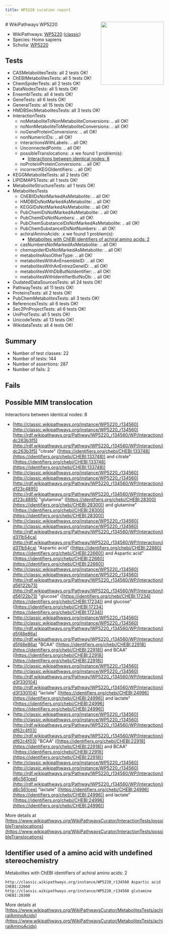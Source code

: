```yaml
---
title: WP5220 curation report
---
```


<img style="float: right; width: 200px" src="https://upload.wikimedia.org/wikipedia/commons/thumb/8/83/Wplogo_with_text_500.png/640px-Wplogo_with_text_500.png" />
# WikiPathways WP5220

* WikiPathways: [WP5220](https://wikipathways.org/pathways/WP5220) ([classic](https://classic.wikipathways.org/instance/WP5220))
* Species: Homo sapiens
* Scholia: [WP5220](https://scholia.toolforge.org/wikipathways/WP5220)
## Tests
* CASMetabolitesTests: all 2 tests OK!
* ChEBIMetabolitesTests: all 5 tests OK!
* ChemSpiderTests: all 2 tests OK!
* DataNodesTests: all 5 tests OK!
* EnsemblTests: all 4 tests OK!
* GeneTests: all 6 tests OK!
* GeneralTests: all 15 tests OK!
* HMDBSecMetabolitesTests: all 3 tests OK!
* InteractionTests
    * noMetaboliteToNonMetaboliteConversions: .. all OK!
    * noNonMetaboliteToMetaboliteConversions: .. all OK!
    * noGeneProteinConversions: .. all OK!
    * nonNumericIDs: .. all OK!
    * interactionsWithLabels: .. all OK!
    * UnconnectedPoints: .. all OK!
    * possibleTranslocations: .x we found 1 problem(s):
        * [Interactions between identical nodes: 8](#1c11820d)
    * noProteinProteinConversions: .. all OK!
    * incorrectKEGGIdentifiers: .. all OK!
* KEGGMetaboliteTests: all 2 tests OK!
* LIPIDMAPSTests: all 1 tests OK!
* MetaboliteStructureTests: all 1 tests OK!
* MetabolitesTests
    * ChEBIIDsNotMarkedAsMetabolite: .. all OK!
    * HMDBIDsNotMarkedAsMetabolite: .. all OK!
    * KEGGIDsNotMarkedAsMetabolite: .. all OK!
    * PubChemIDsNotMarkedAsMetabolite: .. all OK!
    * PubChemIDsNotNumbers: .. all OK!
    * PubChemSubstanceIDsNotMarkedAsMetabolite: .. all OK!
    * PubChemSubstanceIDsNotNumbers: .. all OK!
    * achiralAminoAcids: .x we found 1 problem(s):
        * [Metabolites with ChEBI identifiers of achiral amino acids: 2](#9c17608f)
    * casNumbersNotMarkedAsMetabolite: .. all OK!
    * chemspiderIDsNotMarkedAsMetabolite: .. all OK!
    * metaboliteAlsoOtherType: .. all OK!
    * metabolitesWithAnEnsembleID: .. all OK!
    * metabolitesWithAnEntrezGeneID: .. all OK!
    * metabolitesWithDbButNoIdentifier: .. all OK!
    * metabolitesWithIdentifierButNoDb: .. all OK!
* OudatedDataSourcesTests: all 24 tests OK!
* PathwayTests: all 11 tests OK!
* ProteinsTests: all 2 tests OK!
* PubChemMetabolitesTests: all 3 tests OK!
* ReferencesTests: all 6 tests OK!
* Sec2PriProjectTests: all 6 tests OK!
* UniProtTests: all 5 tests OK!
* UnicodeTests: all 13 tests OK!
* WikidataTests: all 4 tests OK!


## Summary

* Number of test classes: 22
* Number of tests: 144
* Number of assertions: 287
* Number of fails: 2

## Fails

<a name="1c11820d" />

## Possible MIM translocation

Interactions between identical nodes: 8

* [http://classic.wikipathways.org/instance/WP5220_r134560](http://classic.wikipathways.org/instance/WP5220_r134560) [http://rdf.wikipathways.org/Pathway/WP5220_r134560/WP/Interaction/idc263b3f5](http://rdf.wikipathways.org/Pathway/WP5220_r134560/WP/Interaction/idc263b3f5) "citrate" ([https://identifiers.org/chebi/CHEBI:133748](https://identifiers.org/chebi/CHEBI:133748)) and 
citrate" ([https://identifiers.org/chebi/CHEBI:133748](https://identifiers.org/chebi/CHEBI:133748))
* [http://classic.wikipathways.org/instance/WP5220_r134560](http://classic.wikipathways.org/instance/WP5220_r134560) [http://rdf.wikipathways.org/Pathway/WP5220_r134560/WP/Interaction/id123c4895](http://rdf.wikipathways.org/Pathway/WP5220_r134560/WP/Interaction/id123c4895) "glutamine" ([https://identifiers.org/chebi/CHEBI:28300](https://identifiers.org/chebi/CHEBI:28300)) and 
glutamine" ([https://identifiers.org/chebi/CHEBI:28300](https://identifiers.org/chebi/CHEBI:28300))
* [http://classic.wikipathways.org/instance/WP5220_r134560](http://classic.wikipathways.org/instance/WP5220_r134560) [http://rdf.wikipathways.org/Pathway/WP5220_r134560/WP/Interaction/id311b54ca](http://rdf.wikipathways.org/Pathway/WP5220_r134560/WP/Interaction/id311b54ca) "Aspartic acid" ([https://identifiers.org/chebi/CHEBI:22660](https://identifiers.org/chebi/CHEBI:22660)) and 
Aspartic acid" ([https://identifiers.org/chebi/CHEBI:22660](https://identifiers.org/chebi/CHEBI:22660))
* [http://classic.wikipathways.org/instance/WP5220_r134560](http://classic.wikipathways.org/instance/WP5220_r134560) [http://rdf.wikipathways.org/Pathway/WP5220_r134560/WP/Interaction/id56122b73](http://rdf.wikipathways.org/Pathway/WP5220_r134560/WP/Interaction/id56122b73) "glucose" ([https://identifiers.org/chebi/CHEBI:17234](https://identifiers.org/chebi/CHEBI:17234)) and 
glucose" ([https://identifiers.org/chebi/CHEBI:17234](https://identifiers.org/chebi/CHEBI:17234))
* [http://classic.wikipathways.org/instance/WP5220_r134560](http://classic.wikipathways.org/instance/WP5220_r134560) [http://rdf.wikipathways.org/Pathway/WP5220_r134560/WP/Interaction/id5f48e86a](http://rdf.wikipathways.org/Pathway/WP5220_r134560/WP/Interaction/id5f48e86a) "BCAA" ([https://identifiers.org/chebi/CHEBI:22918](https://identifiers.org/chebi/CHEBI:22918)) and 
BCAA" ([https://identifiers.org/chebi/CHEBI:22918](https://identifiers.org/chebi/CHEBI:22918))
* [http://classic.wikipathways.org/instance/WP5220_r134560](http://classic.wikipathways.org/instance/WP5220_r134560) [http://rdf.wikipathways.org/Pathway/WP5220_r134560/WP/Interaction/id3f330104](http://rdf.wikipathways.org/Pathway/WP5220_r134560/WP/Interaction/id3f330104) "lactate" ([https://identifiers.org/chebi/CHEBI:24996](https://identifiers.org/chebi/CHEBI:24996)) and 
lactate" ([https://identifiers.org/chebi/CHEBI:24996](https://identifiers.org/chebi/CHEBI:24996))
* [http://classic.wikipathways.org/instance/WP5220_r134560](http://classic.wikipathways.org/instance/WP5220_r134560) [http://rdf.wikipathways.org/Pathway/WP5220_r134560/WP/Interaction/idf62c4f03](http://rdf.wikipathways.org/Pathway/WP5220_r134560/WP/Interaction/idf62c4f03) "BCAA" ([https://identifiers.org/chebi/CHEBI:22918](https://identifiers.org/chebi/CHEBI:22918)) and 
BCAA" ([https://identifiers.org/chebi/CHEBI:22918](https://identifiers.org/chebi/CHEBI:22918))
* [http://classic.wikipathways.org/instance/WP5220_r134560](http://classic.wikipathways.org/instance/WP5220_r134560) [http://rdf.wikipathways.org/Pathway/WP5220_r134560/WP/Interaction/id6c561cee](http://rdf.wikipathways.org/Pathway/WP5220_r134560/WP/Interaction/id6c561cee) "lactate" ([https://identifiers.org/chebi/CHEBI:24996](https://identifiers.org/chebi/CHEBI:24996)) and 
lactate" ([https://identifiers.org/chebi/CHEBI:24996](https://identifiers.org/chebi/CHEBI:24996))


More details at [https://www.wikipathways.org/WikiPathwaysCurator/InteractionTests/possibleTranslocations](https://www.wikipathways.org/WikiPathwaysCurator/InteractionTests/possibleTranslocations)

<a name="9c17608f" />

## Identifier used of a amino acid with undefined stereochemistry

Metabolites with ChEBI identifiers of achiral amino acids: 2
```
http://classic.wikipathways.org/instance/WP5220_r134560 Aspartic acid CHEBI:22660
http://classic.wikipathways.org/instance/WP5220_r134560 glutamine CHEBI:28300
```

More details at [https://www.wikipathways.org/WikiPathwaysCurator/MetabolitesTests/achiralAminoAcids](https://www.wikipathways.org/WikiPathwaysCurator/MetabolitesTests/achiralAminoAcids)

